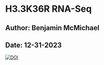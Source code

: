 # H3.3K36R RNA-Seq 
## Author: Benjamin McMichael
## Date: 12-31-2023

[![DOI](https://zenodo.org/badge/zenodo.10447576.svg)](https://zenodo.org/badge/latestdoi/zenodo.10447576)
